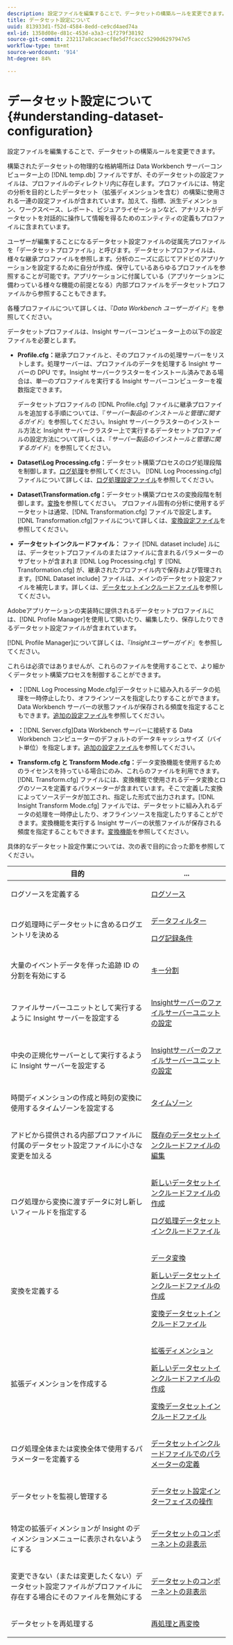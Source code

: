 ```yaml
---
description: 設定ファイルを編集することで、データセットの構築ルールを変更できます。
title: データセット設定について
uuid: 813933d1-f52d-4584-8edd-ce9cd4aed74a
exl-id: 1358d08e-d81c-453d-a3a3-c1f279f38192
source-git-commit: 232117a8cacaecf8e5d7fcaccc5290d6297947e5
workflow-type: tm+mt
source-wordcount: '914'
ht-degree: 84%

---
```


# データセット設定について{#understanding-dataset-configuration}

設定ファイルを編集することで、データセットの構築ルールを変更できます。

構築されたデータセットの物理的な格納場所は Data Workbench サーバーコンピューター上の [!DNL temp.db] ファイルですが、そのデータセットの設定ファイルは、プロファイルのディレクトリ内に存在します。プロファイルには、特定の分析を目的としたデータセット（拡張ディメンションを含む）の構築に使用される一連の設定ファイルが含まれています。加えて、指標、派生ディメンション、ワークスペース、レポート、ビジュアライゼーションなど、アナリストがデータセットを対話的に操作して情報を得るためのエンティティの定義もプロファイルに含まれています。

ユーザーが編集することになるデータセット設定ファイルの従属先プロファイルを「データセットプロファイル」と呼びます。データセットプロファイルは、様々な継承プロファイルを参照します。分析のニーズに応じてアドビのアプリケーションを設定するために自分が作成、保守しているあらゆるプロファイルを参照することが可能です。アプリケーションに付属している（アプリケーションに備わっている様々な機能の前提となる）内部プロファイルをデータセットプロファイルから参照することもできます。

各種プロファイルについて詳しくは、『*Data Workbench ユーザーガイド*』を参照してください。

<!--
c_req_config_files.xml
-->

データセットプロファイルは、Insight サーバーコンピューター上の以下の設定ファイルを必要とします。

* **Profile.cfg：**&#x200B;継承プロファイルと、そのプロファイルの処理サーバーをリストします。処理サーバーは、プロファイルのデータを処理する Insight サーバーの DPU です。Insight サーバークラスターをインストール済みである場合は、単一のプロファイルを実行する Insight サーバーコンピューターを複数指定できます。

   データセットプロファイルの [!DNL Profile.cfg] ファイルに継承プロファイルを追加する手順については、『*サーバー製品のインストールと管理に関するガイド*』を参照してください。Insight サーバークラスターのインストール方法と Insight サーバークラスター上で実行するデータセットプロファイルの設定方法について詳しくは、『*サーバー製品のインストールと管理に関するガイド*』を参照してください。

* **Dataset\Log Processing.cfg：**&#x200B;データセット構築プロセスのログ処理段階を制御します。[ログ処理](../../home/c-dataset-const-proc/c-dataset-constr.md#concept-8a63892878004dc389c7dad784fcb061)を参照してください。 [!DNL Log Processing.cfg]ファイルについて詳しくは、[ログ処理設定ファイル](../../home/c-dataset-const-proc/c-log-proc-config-file/c-abt-log-proc-config-file.md)を参照してください。

* **Dataset\Transformation.cfg：**&#x200B;データセット構築プロセスの変換段階を制御します。[変換](../../home/c-dataset-const-proc/c-dataset-constr.md#concept-88f72e0897a744b5bc03df5039264dda)を参照してください。 プロファイル固有の分析に使用するデータセットは通常、[!DNL Transformation.cfg] ファイルで設定します。[!DNL Transformation.cfg]ファイルについて詳しくは、[変換設定ファイル](../../home/c-dataset-const-proc/c-trans-config-file/c-abt-trans-config-file.md)を参照してください。

* **データセットインクルードファイル：** ファイ [!DNL dataset include] ルには、データセットプロファイルのまたはファイルに含まれるパラメーターのサブセットが含まれま [!DNL Log Processing.cfg] す [!DNL Transformation.cfg] が、継承されたプロファイル内で保存および管理されます。[!DNL Dataset include] ファイルは、メインのデータセット設定ファイルを補完します。詳しくは、[データセットインクルードファイル](../../home/c-dataset-const-proc/c-dataset-inc-files/c-abt-dataset-inc-files.md)を参照してください。

Adobeアプリケーションの実装時に提供されるデータセットプロファイルには、[!DNL Profile Manager]を使用して開いたり、編集したり、保存したりできるデータセット設定ファイルが含まれています。

[!DNL Profile Manager]について詳しくは、『*Insightユーザーガイド*』を参照してください。

<!--
c_addl_config_files.xml
-->

これらは必須ではありませんが、これらのファイルを使用することで、より細かくデータセット構築プロセスを制御することができます。

* **：**[!DNL Log Processing Mode.cfg]データセットに組み入れるデータの処理を一時停止したり、オフラインソースを指定したりすることができます。Data Workbench サーバーの状態ファイルが保存される頻度を指定することもできます。[追加の設定ファイル](../../home/c-dataset-const-proc/c-add-config-files/c-add-config-files.md#concept-1afef4f88f1e467ab4326875fd1d3004)を参照してください。

* **：**[!DNL Server.cfg]Data Workbench サーバーに接続する Data Workbench コンピューターのデフォルトのデータキャッシュサイズ（バイト単位）を指定します。[追加の設定ファイル](../../home/c-dataset-const-proc/c-add-config-files/c-add-config-files.md#concept-1afef4f88f1e467ab4326875fd1d3004)を参照してください。

* **Transform.cfg と Transform Mode.cfg：**&#x200B;データ変換機能を使用するためのライセンスを持っている場合にのみ、これらのファイルを利用できます。[!DNL Transform.cfg] ファイルには、変換機能で使用されるデータ変換とログのソースを定義するパラメーターが含まれています。そこで定義した変換によってソースデータが加工され、指定した形式で出力されます。[!DNL Insight Transform Mode.cfg] ファイルでは、データセットに組み入れるデータの処理を一時停止したり、オフラインソースを指定したりすることができます。変換機能を実行する Insight サーバーの状態ファイルが保存される頻度を指定することもできます。[変換機能](https://experienceleague.adobe.com/docs/data-workbench/using/server-admin-install/transform/t-config-tfm.html)を参照してください。

<!--
c_next_steps.xml
-->

具体的なデータセット設定作業については、次の表で目的に合った節を参照してください。

<table id="table_394CFB5135274545B5DA37952EC6943E"> 
 <thead> 
  <tr> 
   <th colname="col1" class="entry"> 目的 </th> 
   <th colname="col2" class="entry"> ... </th> 
  </tr> 
 </thead>
 <tbody> 
  <tr> 
   <td colname="col1"> <p>ログソースを定義する </p> </td> 
   <td colname="col2"> <p><a href="../../home/c-dataset-const-proc/c-log-proc-config-file/c-log-sources.md#concept-6714c720fac044cbb9af003bf401b2ea"> ログソース </a> </p> </td> 
  </tr> 
  <tr> 
   <td colname="col1"> <p>ログ処理時にデータセットに含めるログエントリを決める </p> </td> 
   <td colname="col2"> <p> <a href="../../home/c-dataset-const-proc/c-log-proc-config-file/c-info-log-proc-param.md#concept-41bd49bf6b64442d91c232ec67529a3d"> データフィルター</a> </p> <p> <a href="../../home/c-dataset-const-proc/c-log-proc-config-file/c-info-log-proc-param.md#concept-ecaff95cee4e40bc90f81e099c5fc934"> ログ記録条件</a> </p> </td> 
  </tr> 
  <tr> 
   <td colname="col1"> <p>大量のイベントデータを伴った追跡 ID の分割を有効にする </p> </td> 
   <td colname="col2"> <p><a href="../../home/c-dataset-const-proc/c-log-proc-config-file/c-info-log-proc-param.md#concept-64b416bbe42f4d689f90df246f7f7caf"> キー分割</a> </p> </td> 
  </tr> 
  <tr> 
   <td colname="col1"> <p>ファイルサーバーユニットとして実行するように Insight サーバーを設定する </p> </td> 
   <td colname="col2"> <p><a href="../../home/c-dataset-const-proc/c-log-proc-config-file/c-ins-svr-file-svr-unit.md#concept-995abff3fce34e439fb3f7f47191c80d"> Insightサーバーのファイルサーバーユニットの設定  </a> </p> </td> 
  </tr> 
  <tr> 
   <td colname="col1"> <p>中央の正規化サーバーとして実行するように Insight サーバーを設定する </p> </td> 
   <td colname="col2"> <p><a href="../../home/c-dataset-const-proc/c-log-proc-config-file/c-ins-svr-file-svr-unit.md#concept-995abff3fce34e439fb3f7f47191c80d"> Insightサーバーのファイルサーバーユニットの設定  </a> </p> </td> 
  </tr> 
  <tr> 
   <td colname="col1"> <p>時間ディメンションの作成と時刻の変換に使用するタイムゾーンを設定する </p> </td> 
   <td colname="col2"> <p><a href="../../home/c-dataset-const-proc/c-trans-config-file/c-spec-trans-param/c-time-zones.md#concept-9cf16b1cb4874f7d85e1dd950fdb4956"> タイムゾーン </a> </p> </td> 
  </tr> 
  <tr> 
   <td colname="col1"> <p>アドビから提供される内部プロファイルに付属のデータセット設定ファイルに小さな変更を加える </p> </td> 
   <td colname="col2"> <p><a href="../../home/c-dataset-const-proc/c-dataset-inc-files/c-work-dataset-inc-files/t-edit-ex-dataset-inc-files.md#task-456c04e38ebc425fb35677a6bb6aa077"> 既存のデータセットインクルードファイルの編集 </a> </p> </td> 
  </tr> 
  <tr> 
   <td colname="col1"> <p>ログ処理から変換に渡すデータに対し新しいフィールドを指定する </p> </td> 
   <td colname="col2"> <p> <a href="../../home/c-dataset-const-proc/c-dataset-inc-files/c-work-dataset-inc-files/t-create-new-dataset-inc-files.md#task-b29f30605c374a6ca747ac843337b06e"> 新しいデータセットインクルードファイルの作成 </a> </p> <p> <a href="../../home/c-dataset-const-proc/c-dataset-inc-files/c-types-dataset-inc-files/c-log-proc-dataset-inc-files/c-log-proc-dataset-inc-files.md#concept-999475a22519432e98844622ca95b6ab"> ログ処理データセットインクルードファイル </a> </p> </td> 
  </tr> 
  <tr> 
   <td colname="col1"> <p>変換を定義する </p> </td> 
   <td colname="col2"> <p> <a href="../../home/c-dataset-const-proc/c-data-trans/c-abt-transf.md"> データ変換 </a> </p> <p> <a href="../../home/c-dataset-const-proc/c-dataset-inc-files/c-work-dataset-inc-files/t-create-new-dataset-inc-files.md#task-b29f30605c374a6ca747ac843337b06e"> 新しいデータセットインクルードファイルの作成 </a> </p> <p> <a href="../../home/c-dataset-const-proc/c-dataset-inc-files/c-types-dataset-inc-files/c-trans-dataset-inc-files.md#concept-c64aa78ed9ce40b8a0f4932c82ff5ace"> 変換データセットインクルードファイル </a> </p> </td> 
  </tr> 
  <tr> 
   <td colname="col1"> <p>拡張ディメンションを作成する </p> </td> 
   <td colname="col2"> <p> <a href="../../home/c-dataset-const-proc/c-ex-dim/c-abt-ex-dim.md"> 拡張ディメンション </a> </p> <p> <a href="../../home/c-dataset-const-proc/c-dataset-inc-files/c-work-dataset-inc-files/t-create-new-dataset-inc-files.md#task-b29f30605c374a6ca747ac843337b06e"> 新しいデータセットインクルードファイルの作成 </a> </p> <p> <a href="../../home/c-dataset-const-proc/c-dataset-inc-files/c-types-dataset-inc-files/c-trans-dataset-inc-files.md#concept-c64aa78ed9ce40b8a0f4932c82ff5ace"> 変換データセットインクルードファイル </a> </p> </td> 
  </tr> 
  <tr> 
   <td colname="col1"> <p>ログ処理全体または変換全体で使用するパラメーターを定義する </p> </td> 
   <td colname="col2"> <p><a href="../../home/c-dataset-const-proc/c-dataset-inc-files/c-def-param-dataset-inc-files/c-def-param-dataset-inc-files.md#concept-5ad06acc8dc44bf2a99643fafdd56b50"> データセットインクルードファイルでのパラメーターの定義 </a> </p> </td> 
  </tr> 
  <tr> 
   <td colname="col1"> <p>データセットを監視し管理する </p> </td> 
   <td colname="col2"> <p><a href="../../home/c-dataset-const-proc/c-dataset-config-tools/c-dataset-config-int/c-dataset-config-int.md#concept-0ea33a52ce234ec8951e7b4430fbc5ab"> データセット設定インターフェイスの操作 </a> </p> </td> 
  </tr> 
  <tr> 
   <td colname="col1"> <p>特定の拡張ディメンションが Insight のディメンションメニューに表示されないようにする </p> </td> 
   <td colname="col2"> <p><a href="../../home/c-dataset-const-proc/c-dataset-config-tools/c-hide-dataset-comp/c-hide-dataset-comp.md#concept-50d9a004736f42f6b0aa7cde0d6148ff"> データセットのコンポーネントの非表示 </a> </p> </td> 
  </tr> 
  <tr> 
   <td colname="col1"> <p>変更できない（または変更したくない）データセット設定ファイルがプロファイルに存在する場合にそのファイルを無効にする </p> </td> 
   <td colname="col2"> <p><a href="../../home/c-dataset-const-proc/c-dataset-config-tools/c-hide-dataset-comp/c-hide-dataset-comp.md#concept-50d9a004736f42f6b0aa7cde0d6148ff"> データセットのコンポーネントの非表示 </a> </p> </td> 
  </tr> 
  <tr> 
   <td colname="col1"> <p>データセットを再処理する </p> </td> 
   <td colname="col2"> <p><a href="../../home/c-dataset-const-proc/c-reproc-retrans/c-unst-reproc-retrans.md"> 再処理と再変換 </a> </p> </td> 
  </tr> 
 </tbody> 
</table>
